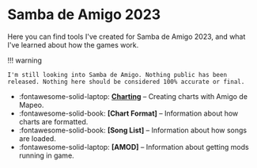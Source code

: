 # Samba de Amigo 2023

Here you can find tools I've created for Samba de Amigo 2023, and what I've learned about how the games work.

!!! warning

    I'm still looking into Samba de Amigo. Nothing public has been released. Nothing here should be considered 100% accurate or final.


<div class="grid cards" markdown>

- :fontawesome-solid-laptop: __[Charting]__ – Creating charts with Amigo de Mapeo.
- :fontawesome-solid-book: __[Chart Format]__ – Information about how charts are formatted.
- :fontawesome-solid-book: __[Song List]__ – Information about how songs are loaded.
- :fontawesome-solid-laptop: __[AMOD]__ – Information about getting mods running in game.

</div>

  [Charting]: chart.md
  [Setup]: setup.md
  [Stage Extensions]: stageextensions.md
  [Building]: building.md